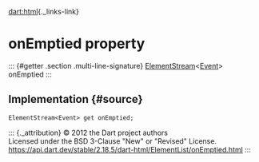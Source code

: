 [dart:html](../../dart-html/dart-html-library){._links-link}

onEmptied property
==================

::: {#getter .section .multi-line-signature}
[ElementStream](../elementstream-class)\<[Event](../event-class)\>
onEmptied
:::

Implementation {#source}
--------------

``` {.language-dart data-language="dart"}
ElementStream<Event> get onEmptied;
```

::: {._attribution}
© 2012 the Dart project authors\
Licensed under the BSD 3-Clause \"New\" or \"Revised\" License.\
<https://api.dart.dev/stable/2.18.5/dart-html/ElementList/onEmptied.html>
:::
